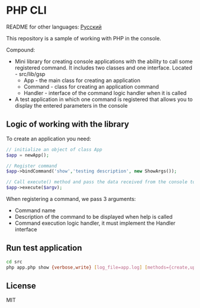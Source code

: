 # PHP CLI

README for other languages: [Русский](README.ru.md)

This repository is a sample of working with PHP in the console.

Compound:
- Mini library for creating console applications with the ability to call some registered command. It includes two classes and one interface. Located - src/lib/gsp
    - App - the main class for creating an application
    - Command - class for creating an application command
    - Handler - interface of the command logic handler when it is called
- A test application in which one command is registered that allows you to display the entered parameters in the console


## Logic of working with the library

To create an application you need:

 ```php
 // initialize an object of class App
$app = newApp();

// Register command
$app->bindCommand('show','testing description', new ShowArgs());

// Call execute() method and pass the data received from the console to it
$app->execute($argv);
 ```

When registering a command, we pass 3 arguments:
- Command name
- Description of the command to be displayed when help is called
- Command execution logic handler, it must implement the Handler interface


## Run test application
```sh
cd src
php app.php show {verbose,write} [log_file=app.log] [methods={create,update,delete}] [paginate=50] {log}
```


## License

MIT